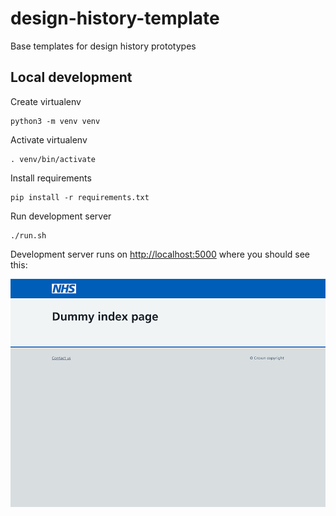 # design-history-template
Base templates for design history prototypes

## Local development

Create virtualenv

```
python3 -m venv venv
```

Activate virtualenv

```
. venv/bin/activate
```

Install requirements

```
pip install -r requirements.txt
```


Run development server
```
./run.sh
```

Development server runs on [http://localhost:5000](http://localhost:5000) where you should see this:

![index page](index.png "dummy index page")

